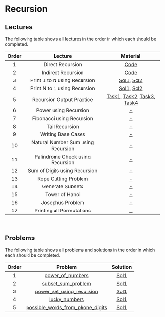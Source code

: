 # Recursion

## Lectures

The following table shows all lectures in the order in which each should be completed.

| Order | Lecture | Material |
|:---:|:---:|:---:|
| 1 | Direct Recursion | [Code](lectures/direct_recursion.cpp) |
| 2 | Indirect Recursion | [Code](lectures/indirect_recursion.cpp) |
| 3 | Print 1 to N using Recursion | [Sol1](lectures/print_one_to_n-sol1.cpp), [Sol2](lectures/print_one_to_n-sol2.cpp) |
| 4 | Print N to 1 using Recursion | [Sol1](lectures/print_n_to_one-sol1.cpp), [Sol2](lectures/print_n_to_one-sol2.cpp)  |
| 5 | Recursion Output Practice | [Task1](lectures/output_practice-task1.cpp), [Task2](lectures/output_practice-task2.cpp), [Task3](lectures/output_practice-task3.cpp), [Task4](lectures/output_practice-task4.cpp) |
| 6 | Power using Recursion | [-]() |
| 7 | Fibonacci using Recursion | [-]() |
| 8 | Tail Recursion | [-]() |
| 9 | Writing Base Cases | [-]() |
| 10 | Natural Number Sum using Recursion | [-]() |
| 11 | Palindrome Check using Recursion | [-]() |
| 12 | Sum of Digits using Recursion | [-]() |
| 13 | Rope Cutting Problem | [-]() |
| 14 | Generate Subsets | [-]() |
| 15 | Tower of Hanoi | [-]() |
| 16 | Josephus Problem | [-]() |
| 17 | Printing all Permutations | [-]() |
<br>

## Problems

The following table shows all problems and solutions in the order in which each should be completed.

| Order | Problem | Solution |
|:---:|:---:|:---:|
| 1 | [power_of_numbers]() | [Sol1]() |
| 2 | [subset_sum_problem]() | [Sol1]() |
| 3 | [power_set_using_recursion]() | [Sol1]() |
| 4 | [lucky_numbers]() | [Sol1]() |
| 5 | [possible_words_from_phone_digits]() | [Sol1]() |